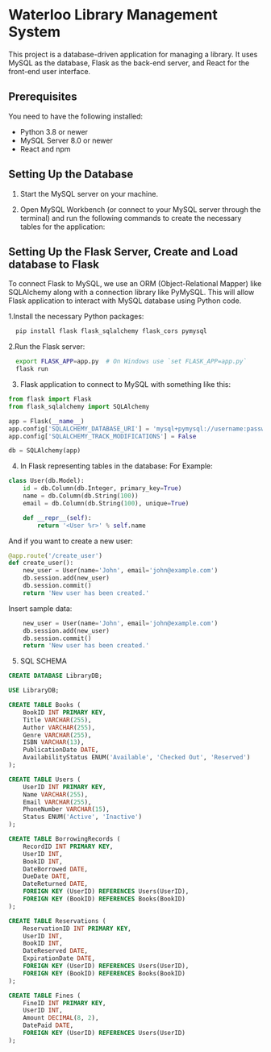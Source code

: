 # Waterloo Library Management System

This project is a database-driven application for managing a library. It uses MySQL as the database, Flask as the back-end server, and React for the front-end user interface.

## Prerequisites

You need to have the following installed:

- Python 3.8 or newer
- MySQL Server 8.0 or newer
- React and npm

## Setting Up the Database

1. Start the MySQL server on your machine.

2. Open MySQL Workbench (or connect to your MySQL server through the terminal) and run the following commands to create the necessary tables for the application:


## Setting Up the Flask Server, Create and Load database to Flask 

To connect Flask to MySQL, we use an ORM (Object-Relational Mapper) like SQLAlchemy along with a connection library like PyMySQL. 
This will allow Flask application to interact with MySQL database using Python code.

1.Install the necessary Python packages:

```bash
  pip install flask flask_sqlalchemy flask_cors pymysql
```

2.Run the Flask server:

```bash
  export FLASK_APP=app.py  # On Windows use `set FLASK_APP=app.py`
  flask run
```
3. Flask application to connect to MySQL with something like this:

```python
from flask import Flask
from flask_sqlalchemy import SQLAlchemy

app = Flask(__name__)
app.config['SQLALCHEMY_DATABASE_URI'] = 'mysql+pymysql://username:password@localhost/database'
app.config['SQLALCHEMY_TRACK_MODIFICATIONS'] = False

db = SQLAlchemy(app)
```
4.  In Flask representing tables in the database:
For Example:
```python
class User(db.Model):
    id = db.Column(db.Integer, primary_key=True)
    name = db.Column(db.String(100))
    email = db.Column(db.String(100), unique=True)

    def __repr__(self):
        return '<User %r>' % self.name
```
And if you want to create a new user:
```python
@app.route('/create_user')
def create_user():
    new_user = User(name='John', email='john@example.com')
    db.session.add(new_user)
    db.session.commit()
    return 'New user has been created.'
```
Insert sample data:
```python
    new_user = User(name='John', email='john@example.com')
    db.session.add(new_user)
    db.session.commit()
    return 'New user has been created.'
```

5. SQL SCHEMA
```sql
CREATE DATABASE LibraryDB;

USE LibraryDB;

CREATE TABLE Books (
    BookID INT PRIMARY KEY,
    Title VARCHAR(255),
    Author VARCHAR(255),
    Genre VARCHAR(255),
    ISBN VARCHAR(13),
    PublicationDate DATE,
    AvailabilityStatus ENUM('Available', 'Checked Out', 'Reserved')
);

CREATE TABLE Users (
    UserID INT PRIMARY KEY,
    Name VARCHAR(255),
    Email VARCHAR(255),
    PhoneNumber VARCHAR(15),
    Status ENUM('Active', 'Inactive')
);

CREATE TABLE BorrowingRecords (
    RecordID INT PRIMARY KEY,
    UserID INT,
    BookID INT,
    DateBorrowed DATE,
    DueDate DATE,
    DateReturned DATE,
    FOREIGN KEY (UserID) REFERENCES Users(UserID),
    FOREIGN KEY (BookID) REFERENCES Books(BookID)
);

CREATE TABLE Reservations (
    ReservationID INT PRIMARY KEY,
    UserID INT,
    BookID INT,
    DateReserved DATE,
    ExpirationDate DATE,
    FOREIGN KEY (UserID) REFERENCES Users(UserID),
    FOREIGN KEY (BookID) REFERENCES Books(BookID)
);

CREATE TABLE Fines (
    FineID INT PRIMARY KEY,
    UserID INT,
    Amount DECIMAL(8, 2),
    DatePaid DATE,
    FOREIGN KEY (UserID) REFERENCES Users(UserID)
);
